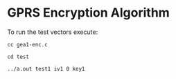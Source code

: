 # GPRS Encryption Algorithm

To run the test vectors execute:

```
cc gea1-enc.c

cd test

../a.out test1 iv1 0 key1
```
